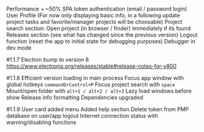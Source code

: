 Performance + ~50%
SPA token authentication (email / password login)
User Profile (For now only displaying basic info, in a following update project tasks and favorite/manager projects will be choosable)
Project search section:
Open project (in browser / finder) immediately if its found
Releases section (see what has changed since the previous version)
Logout function (reset the app to initial state for debugging purposes)
Debugger in dev mode

#1.1.7
Electron bump to version 8 https://www.electronjs.org/releases/stable#release-notes-for-v800

#1.1.8
Efficient version loading in main process
Focus app window with global hotkeys `commandOrControl+P`
Focus project search with `space`
Mount/open folder with `alt+1 / alt+2 / alt+3`
Lazy load windows before show
Release info formatting
Dependencies upgraded

#1.1.9
User card added menu
Added help section
Delete token from PMP database on user/app logout
Internet connection status with warning/disabling functions
